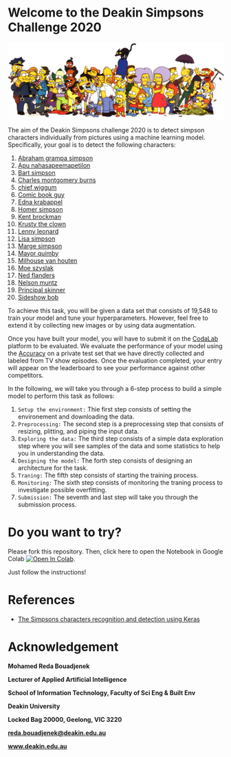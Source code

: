 # Welcome to the Deakin Simpsons Challenge 2020

![](images/Simpsons_cast.png)

The aim of the Deakin Simpsons challenge 2020 is to detect simpson characters individually from pictures using a machine learning model. Specifically, your goal is to detect the following characters:

1. [Abraham grampa simpson](https://en.wikipedia.org/wiki/Grampa_Simpson)
2. [Apu nahasapeemapetilon](https://en.wikipedia.org/wiki/Apu_Nahasapeemapetilon)
3. [Bart simpson](https://en.wikipedia.org/wiki/Bart_Simpson)
4. [Charles montgomery burns](https://en.wikipedia.org/wiki/Mr._Burns)
5. [chief wiggum](https://en.wikipedia.org/wiki/Chief_Wiggum)
6. [Comic book guy](https://en.wikipedia.org/wiki/Comic_Book_Guy)
7. [Edna krabappel](https://en.wikipedia.org/wiki/Edna_Krabappel)
8. [Homer simpson](https://en.wikipedia.org/wiki/Homer_Simpson)
9. [Kent brockman](https://en.wikipedia.org/wiki/Kent_Brockman)
10. [Krusty the clown](https://en.wikipedia.org/wiki/Krusty_the_Clown)
11. [Lenny leonard](https://simpsons.fandom.com/wiki/Lenny_Leonard)
12. [Lisa simpson](https://en.wikipedia.org/wiki/Lisa_Simpson)
13. [Marge simpson](https://en.wikipedia.org/wiki/Marge_Simpson)
14. [Mayor quimby](https://en.wikipedia.org/wiki/Mayor_Quimby)
15. [Milhouse van houten](https://en.wikipedia.org/wiki/Milhouse_Van_Houten)
16. [Moe szyslak](https://en.wikipedia.org/wiki/Moe_Szyslak)
17. [Ned flanders](https://en.wikipedia.org/wiki/Ned_Flanders)
18. [Nelson muntz](https://en.wikipedia.org/wiki/Nelson_Muntz)
19. [Principal skinner](https://en.wikipedia.org/wiki/Principal_Skinner)
20. [Sideshow bob](https://en.wikipedia.org/wiki/Sideshow_Bob)


To achieve this task, you will be given a data set that consists of 19,548 to train your model and tune your hyperparameters. However, feel free to extend it by collecting new images or by using data augmentation.

Once you have built your model, you will have to submit it on the [CodaLab](https://competitions.codalab.org/competitions/27191?secret_key=f0a7cc3e-7f78-4bb1-8564-95bc2fadafa5) platform to be evaluated. 
We evaluate the performance of your model using the [Accuracy](https://scikit-learn.org/stable/modules/generated/sklearn.metrics.accuracy_score.html)  on a private test set that we have directly collected and labeled from TV show episodes.
Once the evaluation completed, your entry will appear on the leaderboard to see your performance against other competitors.


In the following, we will take you through  a 6-step process to build a simple model to perform this task as follows:

1. `Setup the environment:` Thie first step consists of setting the environement and downloading the data.
2. `Preprocessing:` The second step is a preprocessing step that consists of resizing, plitting, and piping the input data.
3. `Exploring the data:` The third step consists of a simple data exploration step where you will see samples of the data and some statistics to help you in understanding the data.
4. `Designing the model:` The forth step consists of designing an architecture for the task.
5. `Traning:` The fifth step consists of starting the training process.
6. `Monitoring:` The sixth step consists of monitoring the traning process to investigate possible overfitting.
7. `Submission:` The seventh and last step will take you through the submission process.

# Do you want to try?

Please fork this repository. Then, click here to open the Notebook in Google Colab [![Open In Colab](https://colab.research.google.com/assets/colab-badge.svg)](https://colab.research.google.com/github/rbouadjenek/deakin-simpsons-challenge2020/blob/main/deakin_ai_challenge_training.ipynb). 

Just follow the instructions!


# References

- [The Simpsons characters recognition and detection using Keras](https://medium.com/alex-attia-blog/the-simpsons-character-recognition-using-keras-d8e1796eae36)



# Acknowledgement

**Mohamed Reda Bouadjenek**

**Lecturer of Applied Artificial Intelligence**

**School of Information Technology, Faculty of Sci Eng & Built Env**

**Deakin University**

**Locked Bag 20000, Geelong, VIC 3220**

**reda.bouadjenek@deakin.edu.au**

**www.deakin.edu.au**
